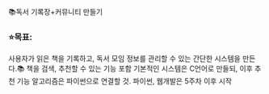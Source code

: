 📚독서 기록장+커뮤니티 만들기

### ⭐️목표:
사용자가 읽은 책을 기록하고, 독서 모임 정보를 관리할 수 있는 간단한 시스템을 만든다.📚
책을 검색, 추천할 수 있는 기능 포함
기본적인 시스템은 C언어로 만들되, 이후 추천 기능 알고리즘은 파이썬으로 연결할 것.
파이썬, 웹개발은 5주차 이후 시작
